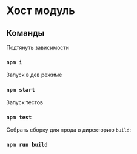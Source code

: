 # Хост модуль

## Команды 

Подтянуть зависимости
### `npm i`

Запуск в дев режиме
### `npm start` 

Запуск тестов
### `npm test`

Собрать сборку для прода в директорию `build`:
### `npm run build`


